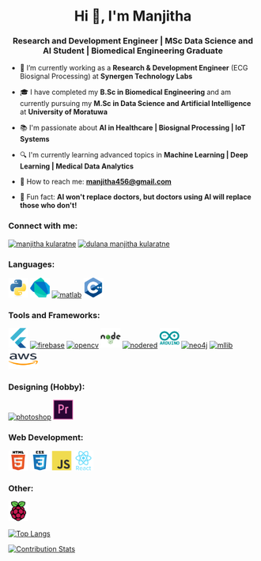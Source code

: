 <h1 align="center">Hi 👋, I'm Manjitha</h1>
<h3 align="center">Research and Development Engineer | MSc Data Science and AI Student | Biomedical Engineering Graduate</h3>

- 💼 I’m currently working as a **Research & Development Engineer** (ECG Biosignal Processing) at **Synergen Technology Labs**

- 🎓 I have completed my **B.Sc in Biomedical Engineering** and am currently pursuing my **M.Sc in Data Science and Artificial Intelligence** at **University of Moratuwa**

- 📚 I'm passionate about **AI in Healthcare | Biosignal Processing | IoT Systems**

- 🔍 I'm currently learning advanced topics in **Machine Learning | Deep Learning | Medical Data Analytics**

- 📧 How to reach me: **manjitha456@gmail.com**

- 🚀 Fun fact: **AI won't replace doctors, but doctors using AI will replace those who don't!**

<h3 align="left">Connect with me:</h3>
<p align="left">
<a href="https://linkedin.com/in/manjitha-kularatne" target="blank"><img align="center" src="https://raw.githubusercontent.com/rahuldkjain/github-profile-readme-generator/master/src/images/icons/Social/linked-in-alt.svg" alt="manjitha kularatne" height="30" width="40" /></a>
<a href="https://fb.com/dulana manjitha kularatne" target="blank"><img align="center" src="https://raw.githubusercontent.com/rahuldkjain/github-profile-readme-generator/master/src/images/icons/Social/facebook.svg" alt="dulana manjitha kularatne" height="30" width="40" /></a>
</p>

<h3 align="left">Languages:</h3>
<p align="left">
  <a href="https://www.python.org" target="_blank"><img src="https://raw.githubusercontent.com/devicons/devicon/master/icons/python/python-original.svg" alt="python" width="40" height="40"/></a>
  <a href="https://dart.dev/" target="_blank"><img src="https://raw.githubusercontent.com/devicons/devicon/1119b9f84c0290e0f0b38982099a2bd027a48bf1/icons/dart/dart-original.svg" alt="dart" width="40" height="40"/></a>
  <a href="https://www.mathworks.com/" target="_blank"><img src="https://upload.wikimedia.org/wikipedia/commons/2/21/Matlab_Logo.png" alt="matlab" width="40" height="40"/></a>
  <a href="https://www.w3schools.com/cpp/" target="_blank"><img src="https://raw.githubusercontent.com/devicons/devicon/master/icons/cplusplus/cplusplus-original.svg" alt="cplusplus" width="40" height="40"/></a>
</p>

<h3 align="left">Tools and Frameworks:</h3>
<p align="left">
  <a href="https://flutter.dev/" target="_blank"><img src="https://raw.githubusercontent.com/devicons/devicon/1119b9f84c0290e0f0b38982099a2bd027a48bf1/icons/flutter/flutter-original.svg" alt="flutter" width="40" height="40"/></a>
  <a href="https://firebase.google.com/" target="_blank"><img src="https://www.vectorlogo.zone/logos/firebase/firebase-ar21.svg" alt="firebase" width="80" height="40"/></a>
  <a href="https://opencv.org/" target="_blank"><img src="https://www.vectorlogo.zone/logos/opencv/opencv-icon.svg" alt="opencv" width="40" height="40"/></a>
  <a href="https://nodejs.org" target="_blank"><img src="https://raw.githubusercontent.com/devicons/devicon/master/icons/nodejs/nodejs-original-wordmark.svg" alt="nodejs" width="40" height="40"/></a>
  <a href="https://nodered.org/" target="_blank"><img src="http://nodered.org/node-red-icon.png" alt="nodered" width="40" height="40"/></a>
  <a href="https://www.arduino.cc/" target="_blank"><img src="https://raw.githubusercontent.com/devicons/devicon/1119b9f84c0290e0f0b38982099a2bd027a48bf1/icons/arduino/arduino-original-wordmark.svg" alt="arduino" width="40" height="40"/></a>
  <a href="https://neo4j.com/" target="_blank"><img src="https://upload.wikimedia.org/wikipedia/commons/a/a5/Neo4j-logo2024color.png" alt="neo4j" width="80" height="40"/></a>
  <a href="https://spark.apache.org/mllib/" target="_blank"><img src="https://upload.wikimedia.org/wikipedia/commons/f/f3/Apache_Spark_logo.svg" alt="mllib" width="80" height="40"/></a>
  <a href="https://aws.amazon.com/" target="_blank"><img src="https://raw.githubusercontent.com/devicons/devicon/master/icons/amazonwebservices/amazonwebservices-original-wordmark.svg" alt="aws" width="60" height="40"/></a>
</p>

<h3 align="left">Designing (Hobby):</h3>
<p align="left">
  <a href="https://www.photoshop.com/en" target="_blank"><img src="https://upload.wikimedia.org/wikipedia/commons/a/af/Adobe_Photoshop_CC_icon.svg" alt="photoshop" width="40" height="40"/></a>
  <a href="https://www.adobe.com/products/premiere.html" target="_blank"><img src="https://raw.githubusercontent.com/devicons/devicon/master/icons/premierepro/premierepro-original.svg" alt="premierepro" width="40" height="40"/></a>
</p>

<h3 align="left">Web Development:</h3>
<p align="left">
  <a href="https://www.w3schools.com/html/" target="_blank"><img src="https://raw.githubusercontent.com/devicons/devicon/master/icons/html5/html5-original-wordmark.svg" alt="HTML" width="40" height="40"/></a>
  <a href="https://www.w3schools.com/css/" target="_blank"><img src="https://raw.githubusercontent.com/devicons/devicon/master/icons/css3/css3-original-wordmark.svg" alt="css3" width="40" height="40"/></a>
  <a href="https://developer.mozilla.org/en-US/docs/Web/JavaScript" target="_blank"><img src="https://raw.githubusercontent.com/devicons/devicon/master/icons/javascript/javascript-original.svg" alt="javascript" width="40" height="40"/></a>
  <a href="https://reactjs.org/" target="_blank"><img src="https://raw.githubusercontent.com/devicons/devicon/1119b9f84c0290e0f0b38982099a2bd027a48bf1/icons/react/react-original-wordmark.svg" alt="react" width="40" height="40"/></a>
</p>

<h3 align="left">Other:</h3>
<p align="left">
<a href="https://www.raspberrypi.org/" target="_blank"><img src="https://raw.githubusercontent.com/devicons/devicon/1119b9f84c0290e0f0b38982099a2bd027a48bf1/icons/raspberrypi/raspberrypi-original.svg" alt="raspberry pi" width="40" height="40"/></a>
</p>

[![Top Langs](https://github-readme-stats.vercel.app/api/top-langs/?username=manjithadulana98&layout=compact)](https://github.com/manjithadulana98/github-readme-stats)

[![Contribution Stats](https://github-contribution-stats.vercel.app/api/?username=manjithadulana98)](https://github.com/manjithadulana98/github-contribution-stats)

